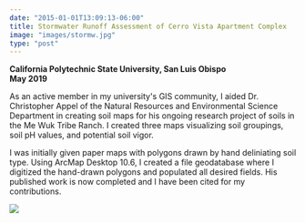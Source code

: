 ```yaml
---
date: "2015-01-01T13:09:13-06:00"
title: Stormwater Runoff Assessment of Cerro Vista Apartment Complex
image: "images/stormw.jpg"
type: "post"
---
```

**California Polytechnic State University, San Luis Obispo**  
**May 2019**

As an active member in my university's GIS community, I aided Dr. Christopher Appel of the Natural Resources and Environmental Science Department in creating soil maps for his ongoing research project of soils in the Me Wuk Tribe Ranch. I created three maps visualizing soil groupings, soil pH values, and potential soil vigor.

I was initially given paper maps with polygons drawn by hand deliniating soil type. Using ArcMap Desktop 10.6, I created a file geodatabase where I digitized the hand-drawn polygons and populated all desired fields. His published work is now completed and I have been cited for my contributions.

![](/images/PotentialSoilVigor.png)